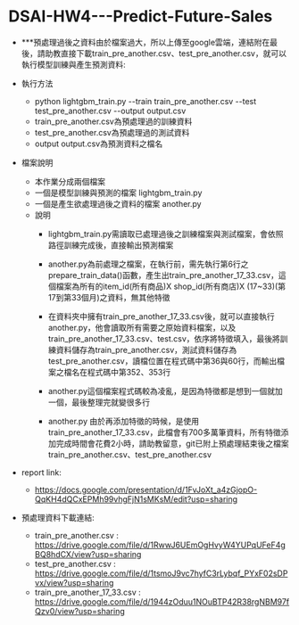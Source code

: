 # DSAI-HW4---Predict-Future-Sales

* ***預處理過後之資料由於檔案過大，所以上傳至google雲端，連結附在最後，請助教直接下載train_pre_another.csv、test_pre_another.csv，就可以執行模型訓練與產生預測資料:
* 執行方法
  * python lightgbm_train.py --train train_pre_another.csv --test test_pre_another.csv --output output.csv
  * train_pre_another.csv為預處理過的訓練資料
  * test_pre_another.csv為預處理過的測試資料
  * output output.csv為預測資料之檔名
 
* 檔案說明
  * 本作業分成兩個檔案
  * 一個是模型訓練與預測的檔案  lightgbm_train.py
  * 一個是產生欲處理過後之資料的檔案  another.py
  * 說明
	  * lightgbm_train.py需讀取已處理過後之訓練檔案與測試檔案，會依照路徑訓練完成後，直接輸出預測檔案
	  
	  * another.py為前處理之檔案，在執行前，需先執行第6行之prepare_train_data()函數，產生出train_pre_another_17_33.csv，這個檔案為所有的item_id(所有商品)X shop_id(所有商店)X (17~33)(第17到第33個月)之資料，無其他特徵
	  * 在資料夾中擁有train_pre_another_17_33.csv後，就可以直接執行another.py，他會讀取所有需要之原始資料檔案，以及train_pre_another_17_33.csv、test.csv，依序將特徵填入，最後將訓練資料儲存為train_pre_another.csv，測試資料儲存為test_pre_another.csv，讀檔位置在程式碼中第36與60行，而輸出檔案之檔名在程式碼中第352、353行
	  * another.py這個檔案程式碼較為凌亂，是因為特徵都是想到一個就加一個，最後整理完就變很多行
	  * another.py 由於再添加特徵的時候，是使用train_pre_another_17_33.csv，此檔會有700多萬筆資料，所有特徵添加完成時間會花費2小時，請助教留意，git已附上預處理結束後之檔案train_pre_another.csv、test_pre_another.csv
* report link:
	* https://docs.google.com/presentation/d/1FvJoXt_a4zGjopO-QqKH4dQCxEPMh99vhgFjN1sMKsM/edit?usp=sharing
	
* 預處理資料下載連結:
	* train_pre_another.csv : https://drive.google.com/file/d/1RwwJ6UEmOgHvyW4YUPqUFeF4gBQ8hdCX/view?usp=sharing
	* test_pre_another.csv : https://drive.google.com/file/d/1tsmoJ9vc7hyfC3rLybqf_PYxF02sDPvx/view?usp=sharing
	* train_pre_another_17_33.csv : https://drive.google.com/file/d/1944zOduu1NOuBTP42R38rgNBM97fQzv0/view?usp=sharing